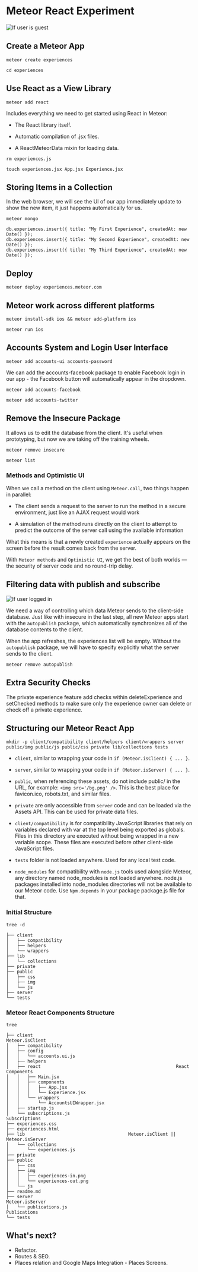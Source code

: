 Meteor React Experiment
=======================

![If user is guest](public/img/experiences-out.png)

## Create a Meteor App

```
meteor create experiences
```

```
cd experiences
```

## Use React as a View Library

```
meteor add react
```

Includes everything we need to get started using React in Meteor:

 - The React library itself.

 - Automatic compilation of .jsx files.

 - A ReactMeteorData mixin for loading data.

```
rm experiences.js

touch experiences.jsx App.jsx Experience.jsx
```

## Storing Items in a Collection

In the web browser, we will see the UI of our app immediately update to show the new item, it just happens automatically for us.

```
meteor mongo

db.experiences.insert({ title: "My First Experience", createdAt: new Date() });
db.experiences.insert({ title: "My Second Experience", createdAt: new Date() });
db.experiences.insert({ title: "My Third Experience", createdAt: new Date() });
```

## Deploy

```
meteor deploy experiences.meteor.com
```

## Meteor work across different platforms

```
meteor install-sdk ios && meteor add-platform ios

meteor run ios
```

## Accounts System and Login User Interface

```
meteor add accounts-ui accounts-password
```

We can add the accounts-facebook package to enable Facebook login in our app - the Facebook button will automatically appear in the dropdown.

```
meteor add accounts-facebook

meteor add accounts-twitter
```

## Remove the Insecure Package

It allows us to edit the database from the client. It's useful when prototyping, but now we are taking off the training wheels.

```
meteor remove insecure

meteor list
```

### Methods and Optimistic UI

When we call a method on the client using `Meteor.call`, two things happen in parallel:

 - The client sends a request to the server to run the method in a secure environment, just like an AJAX request would work

 - A simulation of the method runs directly on the client to attempt to predict the outcome of the server call using the available information

What this means is that a newly created `experience` actually appears on the screen before the result comes back from the server.

With `Meteor methods` and `Optimistic UI`, we get the best of both worlds — the security of server code and no round-trip delay.

## Filtering data with publish and subscribe

![If user logged in](public/img/experiences-in.png)

We need a way of controlling which data Meteor sends to the client-side database. Just like with insecure in the last step, all new Meteor apps start with the `autopublish` package, which automatically synchronizes all of the database contents to the client.

When the app refreshes, the experiences list will be empty. Without the `autopublish` package, we will have to specify explicitly what the server sends to the client.

```
meteor remove autopublish
```

## Extra Security Checks

The private experience feature add checks within deleteExperience and setChecked methods to make sure only the experience owner can delete or check off a private experience.

## Structuring our Meteor React App

```
mkdir -p client/compatibility client/helpers client/wrappers server public/img public/js public/css private lib/collections tests
```

 - `client`, similar to wrapping your code in `if (Meteor.isClient) { ... }`.

 - `server`, similar to wrapping your code in `if (Meteor.isServer) { ... }`.

 - `public`, when referencing these assets, do not include public/ in the URL, for example: `<img src='/bg.png' />`. This is the best place for favicon.ico, robots.txt, and similar files.

 - `private` are only accessible from `server` code and can be loaded via the Assets API. This can be used for private data files.

 - `client/compatibility` is for compatibility JavaScript libraries that rely on variables declared with var at the top level being exported as globals. Files in this directory are executed without being wrapped in a new variable scope. These files are executed before other client-side JavaScript files.

 - `tests` folder is not loaded anywhere. Used for any local test code.

 - `node_modules` for compatibility with `node.js` tools used alongside Meteor, any directory named node_modules is not loaded anywhere. node.js packages installed into node_modules directories will not be available to our Meteor code. Use `Npm.depends` in your package package.js file for that.

### Initial Structure

```
tree -d

├── client
│   ├── compatibility
│   ├── helpers
│   └── wrappers
├── lib
│   └── collections
├── private
├── public
│   ├── css
│   ├── img
│   └── js
├── server
└── tests
```

### Meteor React Components Structure

```
tree

├── client                                                       Meteor.isClient
│   ├── compatibility
│   ├── config
│   │   └── accounts.ui.js
│   ├── helpers
│   ├── react                                                   React Components
│   │   ├── Main.jsx
│   │   ├── components
│   │   │   ├── App.jsx
│   │   │   └── Experience.jsx
│   │   └── wrappers
│   │       └── AccountsUIWrapper.jsx
│   ├── startup.js
│   └── subscriptions.js                                           Subscriptions
├── experiences.css
├── experiences.html
├── lib                                       Meteor.isClient || Meteor.isServer
│   └── collections
│       └── experiences.js
├── private
├── public
│   ├── css
│   ├── img
│   │   ├── experiences-in.png
│   │   └── experiences-out.png
│   └── js
├── readme.md
├── server                                                       Meteor.isServer
│   └── publications.js                                             Publications
└── tests
```

## What's next?

 - Refactor.
 - Routes & SEO.
 - Places relation and Google Maps Integration - Places Screens.
